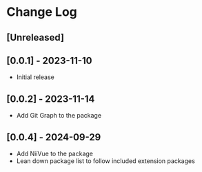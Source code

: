 # Change Log

## [Unreleased]

## [0.0.1] - 2023-11-10

- Initial release

## [0.0.2] - 2023-11-14

- Add Git Graph to the package

## [0.0.4] - 2024-09-29

- Add NiiVue to the package
- Lean down package list to follow included extension packages
